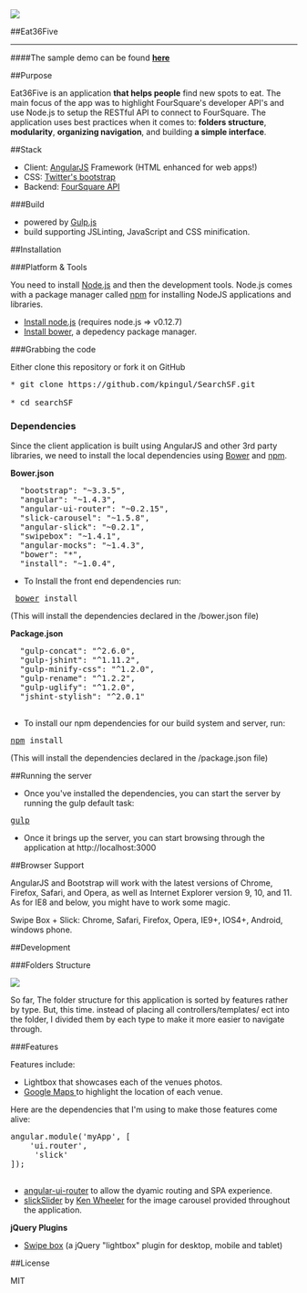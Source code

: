 
<img src="https://travis-ci.org/kpingul/Eat36Five.svg?branch=master"/>

##Eat36Five

***

####The sample demo can be found <a href="http://eat36five.herokuapp.com"><b>here</b></a>


##Purpose

Eat36Five is an application <b>that helps people</b> find new spots to eat. The main focus of the app was to highlight FourSquare's developer API's and use Node.js to setup the RESTful API to connect to FourSquare. The application uses best practices when it comes to: <b>folders structure</b>, <b>modularity</b>, <b>organizing navigation</b>, and building <b>a simple interface</b>.

##Stack

* Client: <a href="http://angularjs.org">AngularJS</a> Framework (HTML enhanced for web apps!)
* CSS: [Twitter's bootstrap](http://getbootstrap.com/)
* Backend: <a href="https://developer.foursquare.com/">FourSquare API</a>

###Build

* powered by [Gulp.js](http://www.gulpjs.com/)
* build supporting JSLinting, JavaScript and CSS  minification.

##Installation

###Platform & Tools

You need to install [Node.js](http://nodejs.org/) and then the development tools. Node.js comes with a package manager called [npm](http://npmjs.org) for installing NodeJS applications and libraries.
* [Install node.js](http://nodejs.org/download/) (requires node.js => v0.12.7)
* [Install bower](http://bower.io/), a depedency package manager.

###Grabbing the code

Either clone this repository or fork it on GitHub

<pre>
* git clone https://github.com/kpingul/SearchSF.git

* cd searchSF
</pre>

### Dependencies

Since the client application is built using AngularJS and other 3rd party libraries, we need to install the local dependencies using [Bower](http://bower.io/) and [npm](http://npmjs.org).

<b>Bower.json</b>
<pre>
  "bootstrap": "~3.3.5",
  "angular": "~1.4.3",
  "angular-ui-router": "~0.2.15",
  "slick-carousel": "~1.5.8",
  "angular-slick": "~0.2.1",
  "swipebox": "~1.4.1",
  "angular-mocks": "~1.4.3",
  "bower": "*",
  "install": "~1.0.4",
</pre>
* To Install the front end dependencies run:
<pre> <a href="http://bower.io">bower</a> install</pre>

(This will install the dependencies declared in the /bower.json file)

<b>Package.json</b>
<pre>
  "gulp-concat": "^2.6.0",
  "gulp-jshint": "^1.11.2",
  "gulp-minify-css": "^1.2.0",
  "gulp-rename": "^1.2.2",
  "gulp-uglify": "^1.2.0",
  "jshint-stylish": "^2.0.1"

</pre>

* To install our npm dependencies for our build system and server, run: 
<pre><a href="https://www.npmjs.com">npm</a> install </pre>

(This will install the dependencies declared in the /package.json file)

##Running the server

* Once you've installed the dependencies, you can start the server by running the gulp default task: 

<pre><a href="http://www.gulpjs.com">gulp</a></pre>

* Once it brings up the server, you can start browsing through the application at http://localhost:3000
 
 
##Browser Support
 
AngularJS and Bootstrap will work with the latest versions of Chrome, Firefox, Safari, and Opera, as well as Internet Explorer version 9, 10, and 11. As for IE8 and below, you might have to work some magic.

Swipe Box + Slick: Chrome, Safari, Firefox, Opera, IE9+, IOS4+, Android, windows phone.

##Development

###Folders Structure

<img src="http://i84.photobucket.com/albums/k34/kdiggz415/seachSfFolderStructure.png" />

So far, The folder structure for this application is sorted by features rather by type. But, this time. instead of placing all controllers/templates/ ect into the folder, I divided them by each type to make it more easier to navigate through. 

###Features

Features include:
 
<ul> 
<li>Lightbox that showcases each of the venues photos.</li>
<li><a href="https://developers.google.com/maps/documentation/javascript/">Google Maps </a>to highlight the location of each venue.</li>
</ul>

Here are the dependencies that I'm using to make those features come alive: 
<pre>
angular.module('myApp', [
	'ui.router', 
	 'slick'
]);

</pre>
<ul>

<li><a href="https://github.com/angular-ui/ui-router">angular-ui-router</a> to allow the dyamic routing and SPA experience.</li>

<li><a href="http://kenwheeler.github.io/slick/">slickSlider</a> by <a href="https://github.com/Ken Wheeler">Ken Wheeler</a> for the image carousel provided throughout the application.</li>

</ul>

<b>jQuery Plugins</b>

* <a href="https://github.com/brutaldesign/swipebox">Swipe box</a> (a jQuery "lightbox" plugin for desktop, mobile and tablet)

##License 

MIT


